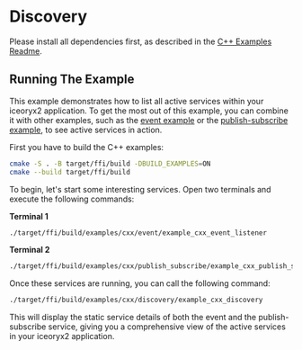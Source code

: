 # Discovery

Please install all dependencies first, as described in the [C++ Examples Readme](../README.md).

## Running The Example

This example demonstrates how to list all active services within your iceoryx2
application. To get the most out of this example, you can combine it with other
examples, such as the [event example](../event/) or the
[publish-subscribe example](../publish_subscribe/), to see active services in
action.

First you have to build the C++ examples:

```sh
cmake -S . -B target/ffi/build -DBUILD_EXAMPLES=ON
cmake --build target/ffi/build
```

To begin, let's start some interesting services. Open two terminals and execute
the following commands:

**Terminal 1**

```sh
./target/ffi/build/examples/cxx/event/example_cxx_event_listener
```

**Terminal 2**

```sh
./target/ffi/build/examples/cxx/publish_subscribe/example_cxx_publish_subscribe_subscriber
```

Once these services are running, you can call the following command:

```sh
./target/ffi/build/examples/cxx/discovery/example_cxx_discovery
```

This will display the static service details of both the event and the
publish-subscribe service, giving you a comprehensive view of the active
services in your iceoryx2 application.
